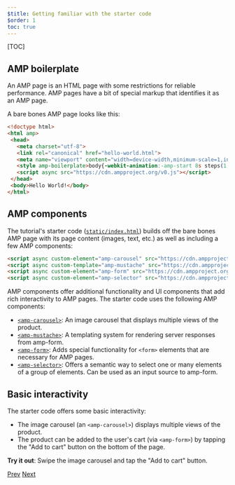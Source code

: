 ```yaml
---
$title: Getting familiar with the starter code
$order: 1
toc: true
---
```


[TOC]

## AMP boilerplate
An AMP page is an HTML page with some restrictions for reliable performance. AMP pages have a bit of special markup that identifies it as an AMP page.

A bare bones AMP page looks like this:

```html
<!doctype html>
<html amp>
 <head>
   <meta charset="utf-8">
   <link rel="canonical" href="hello-world.html">
   <meta name="viewport" content="width=device-width,minimum-scale=1,initial-scale=1">
   <style amp-boilerplate>body{-webkit-animation:-amp-start 8s steps(1,end) 0s 1 normal both;-moz-animation:-amp-start 8s steps(1,end) 0s 1 normal both;-ms-animation:-amp-start 8s steps(1,end) 0s 1 normal both;animation:-amp-start 8s steps(1,end) 0s 1 normal both}@-webkit-keyframes -amp-start{from{visibility:hidden}to{visibility:visible}}@-moz-keyframes -amp-start{from{visibility:hidden}to{visibility:visible}}@-ms-keyframes -amp-start{from{visibility:hidden}to{visibility:visible}}@-o-keyframes -amp-start{from{visibility:hidden}to{visibility:visible}}@keyframes -amp-start{from{visibility:hidden}to{visibility:visible}}</style><noscript><style amp-boilerplate>body{-webkit-animation:none;-moz-animation:none;-ms-animation:none;animation:none}</style></noscript>
   <script async src="https://cdn.ampproject.org/v0.js"></script>
 </head>
 <body>Hello World!</body>
</html>
```

## AMP components

The tutorial's starter code ([`static/index.html`](https://github.com/googlecodelabs/advanced-interactivity-in-amp/blob/master/static/index.html)) builds off the bare bones AMP page with its page content (images, text, etc.) as well as including a few AMP components:

```html
<script async custom-element="amp-carousel" src="https://cdn.ampproject.org/v0/amp-carousel-0.1.js"></script>
<script async custom-template="amp-mustache" src="https://cdn.ampproject.org/v0/amp-mustache-0.1.js"></script>
<script async custom-element="amp-form" src="https://cdn.ampproject.org/v0/amp-form-0.1.js"></script>
<script async custom-element="amp-selector" src="https://cdn.ampproject.org/v0/amp-selector-0.1.js"></script>
```

AMP components offer additional functionality and UI components that add rich interactivity to AMP pages. The starter code uses the following AMP components:

- [`<amp-carousel>`](https://www.ampproject.org/docs/reference/components/amp-carousel.html): An image carousel that displays multiple views of the product.
- [`<amp-mustache>`](https://www.ampproject.org/docs/reference/components/amp-mustache.html): A templating system for rendering server responses from amp-form.
- [`<amp-form>`](https://www.ampproject.org/docs/reference/components/amp-form.html): Adds special functionality for `<form>` elements that are necessary for AMP pages.
- [`<amp-selector>`](https://www.ampproject.org/docs/reference/components/amp-selector.html): Offers a semantic way to select one or many elements of a group of elements. Can be used as an input source to amp-form.

## Basic interactivity

The starter code offers some basic interactivity:

- The image carousel (an `<amp-carousel>`) displays multiple views of the product.
- The product can be added to the user's cart (via `<amp-form>`) by tapping the "Add to cart" button on the bottom of the page.


**Try it out**: Swipe the image carousel and tap the "Add to cart" button.

<div class="prev-next-buttons">
  <a class="button prev-button" href="/docs/interaction_dynamic/interactivity/prereqs-setup.html"><span class="arrow-prev">Prev</span></a>
  <a class="button next-button" href="/docs/interaction_dynamic/interactivity/advanced-interactivity.html"><span class="arrow-next">Next</span></a>
</div>
